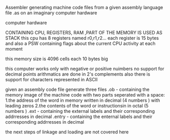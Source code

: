 Assembler
generating machine code files from a given assembly language file .as on an imaginary computer hardware

computer hardware

CONTAINING CPU, REGISTERS, RAM ,PART OF THE MEMORY IS USED AS STACK
this cpu has 8 registers named r0,r1,r2... each register is 15 bytes and also a PSW containing flags about the current CPU activity at each moment

this memory size is 4096 cells each 10 bytes big

this computer works only with negative or positive nuimbers no support for decimal points arithmatics are done in 2's complements also there is support for characters represented in ASCII

given an assembly code file generate three files .ob - containing the memory image of the machine code with two parts seperated with a space: 1.the address of the word in memory written in decimal (4 numbers ) with leading zeros 2.the contents of the word or instructionsin in octal (5 numbers ) .ext - containing the external labels and their corresponding addrresses in decimal .entry - containing the enternal labels and their corresponding addrresses in decimal

the next steps of linkage and loading are not covered here

